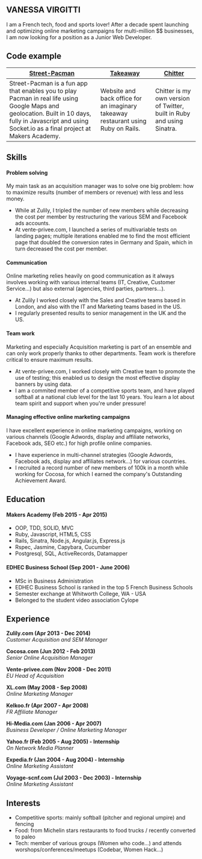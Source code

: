 ## VANESSA VIRGITTI

I am a French tech, food and sports lover! After a decade spent launching and optimizing online marketing campaigns for multi-million $$ businesses, I am now looking for a position as a Junior Web Developer.


## Code example

| [Street-Pacman]| [Takeaway] | [Chitter]
| ------------- | ------------ | ---------- |
|Street-Pacman is a fun app that enables you to play Pacman in real life using Google Maps and geolocation. Built in 10 days, fully in Javascript and using Socket.io as a final project at Makers Academy.| Website and back office for an imaginary takeaway restaurant using Ruby on Rails. | Chitter is my own version of Twitter, built in Ruby and using Sinatra.|


## Skills

#### Problem solving

My main task as an acquisition manager was to solve one big problem: how to maximize results (number of members or revenue) with less and less money. 
- While at Zulily, I tripled the number of new members while decreasing the cost per member by restructuring the various SEM and Facebook ads accounts.
- At vente-privee.com, I launched a series of multivariable tests on landing pages; multiple iterations enabled me to find the most efficient page that doubled the conversion rates in Germany and Spain, which in turn decreased the cost per member.

#### Communication

Online marketing relies heavily on good communication as it always involves working with various internal teams (IT, Creative, Customer Service...) but also external (agencies, third parties, partners...).
- At Zulily I worked closely with the Sales and Creative teams based in London, and also with the IT and Marketing teams based in the US. 
- I regularly presented results to senior management in the UK and the US.


#### Team work

Marketing and especially Acquisition marketing is part of an ensemble and can only work properly thanks to other departments. Team work is therefore critical to ensure maximum results.
- At vente-privee.com, I worked closely with Creative team to promote the use of testing; this enabled us to design the most effective display banners by using data.
- I am a commited member of a competitive sports team, and have played softball at a national club level for the last 10 years. You learn a lot about team spirit and support when you're under pressure!

#### Managing effective online marketing campaigns 
I have excellent experience in online marketing campaigns, working on various channels (Google Adwords, display and affiliate networks, Facebook ads, SEO etc.) for high profile online companies.
- I have experience in multi-channel strategies (Google Adwords, Facebook ads, display and affiliates network...) for various countries.
- I recruited a record number of new members of 100k in a month while working for Cocosa, for which I earned the company's Outstanding Achievement Award.


## Education

#### Makers Academy (Feb 2015 - Apr 2015)

- OOP, TDD, SOLID, MVC
- Ruby, Javascript, HTML5, CSS
- Rails, Sinatra, Node.js, Angular.js, Express.js
- Rspec, Jasmine, Capybara, Cucumber
- Postgresql, SQL, ActiveRecords, Datamapper

#### EDHEC Business School (Sep 2001 - June 2006)

- MSc in Business Administration
- EDHEC Business School is ranked in the top 5 French Business Schools
- Semester exchange at Whitworth College, WA - USA
- Belonged to the student video association Cylope


## Experience

**Zulily.com (Apr 2013 - Dec 2014)**  
*Customer Acquisition and SEM Manager*

**Cocosa.com (Jun 2012 - Feb 2013)**  
*Senior Online Acquisition Manager*

**Vente-privee.com (Nov 2008 - Dec 2011)**  
*EU Head of Acquisition*

**XL.com (May 2008 - Sep 2008)**  
*Online Marketing Manager*

**Kelkoo.fr (Apr 2007 - Apr 2008)**  
*FR Affiliate Manager*

**Hi-Media.com (Jan 2006 - Apr 2007)**  
*Business Developer  / Online Marketing Manager*

**Yahoo.fr (Feb 2005 - Aug 2005) - Internship**  
*On Network Media Planner*

**Expedia.fr (Jan 2004 - Aug 2004) - Internship**  
*Online Marketing Assistant*

**Voyage-scnf.com (Jul 2003 - Dec 2003) - Internship**  
*Online Marketing Assistant*

## Interests

- Competitive sports: mainly softball (pitcher and regional umpire) and fencing
- Food: from Michelin stars restaurants to food trucks / recently converted to paleo
- Tech: member of various groups (Women who code...) and attends worshops/conferences/meetups (Codebar, Women Hack...)

[Street-Pacman]: https://github.com/vvirgitti/pacman-clientside.git
[Takeaway]: https://github.com/vvirgitti/takeaway_rails
[Chitter]: https://github.com/vvirgitti/chitter-challenge
